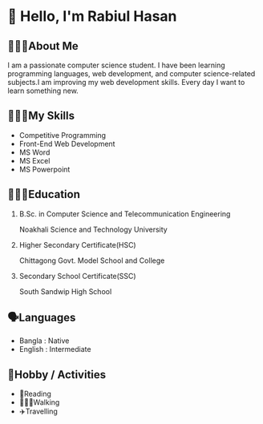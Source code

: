 # 👋 Hello, I'm Rabiul Hasan
## 🧑🏻‍💼About Me
I am a passionate computer science student. I have been learning programming languages, web development, and computer science-related subjects.I am improving my web development skills. Every day I want to learn something new.
## 👨🏻‍💻My Skills
- Competitive Programming
- Front-End Web Development
- MS Word
- MS Excel
- MS Powerpoint

## 👨🏻‍🎓Education
 1. B.Sc. in Computer Science and Telecommunication Engineering

    Noakhali Science and Technology University
 2. Higher Secondary Certificate(HSC)
  
     Chittagong Govt. Model School and College
 3. Secondary School Certificate(SSC)

    South Sandwip High School

## 🗣️Languages
- Bangla : Native
- English : Intermediate

## 💫Hobby / Activities
- 📔Reading
- 🚶🏽‍♂️Walking
- ✈️Travelling


<!--
**Rabiul-Sakib/Rabiul-Sakib** is a ✨ _special_ ✨ repository because its `README.md` (this file) appears on your GitHub profile.

Here are some ideas to get you started:

- 🔭 I’m currently working on ...
- 🌱 I’m currently learning ...
- 👯 I’m looking to collaborate on ...
- 🤔 I’m looking for help with ...
- 💬 Ask me about ...
- 📫 How to reach me: ...
- 😄 Pronouns: ...
- ⚡ Fun fact: ...
-->
